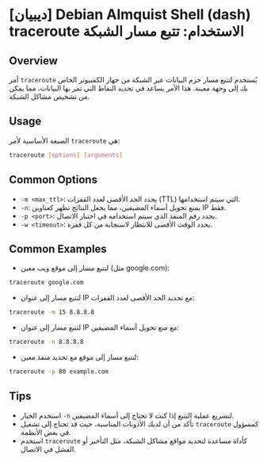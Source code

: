 # [ديبيان] Debian Almquist Shell (dash) traceroute الاستخدام: تتبع مسار الشبكة

## Overview
أمر `traceroute` يُستخدم لتتبع مسار حزم البيانات عبر الشبكة من جهاز الكمبيوتر الخاص بك إلى وجهة معينة. هذا الأمر يساعد في تحديد النقاط التي تمر بها البيانات، مما يمكن من تشخيص مشاكل الشبكة.

## Usage
الصيغة الأساسية لأمر `traceroute` هي:

```bash
traceroute [options] [arguments]
```

## Common Options
- `-m <max_ttl>`: يحدد الحد الأقصى لعدد القفزات (TTL) التي سيتم استخدامها.
- `-n`: يمنع تحويل أسماء المضيفين، مما يجعل النتائج تظهر كعناوين IP فقط.
- `-p <port>`: يحدد رقم المنفذ الذي سيتم استخدامه في اختبار الاتصال.
- `-w <timeout>`: يحدد الوقت الأقصى للانتظار لاستجابة من كل قفزة.

## Common Examples
- لتتبع مسار إلى موقع ويب معين (مثل google.com):
```bash
traceroute google.com
```

- لتتبع مسار إلى عنوان IP مع تحديد الحد الأقصى لعدد القفزات:
```bash
traceroute -m 15 8.8.8.8
```

- لتتبع مسار إلى عنوان IP مع منع تحويل أسماء المضيفين:
```bash
traceroute -n 8.8.8.8
```

- لتتبع مسار إلى موقع مع تحديد منفذ معين:
```bash
traceroute -p 80 example.com
```

## Tips
- استخدم الخيار `-n` لتسريع عملية التتبع إذا كنت لا تحتاج إلى أسماء المضيفين.
- تأكد من أن لديك الأذونات المناسبة، حيث قد تحتاج إلى تشغيل `traceroute` كمسؤول في بعض الأنظمة.
- استخدم `traceroute` كأداة مساعدة لتحديد مواقع مشاكل الشبكة، مثل التأخير أو الفشل في الاتصال.